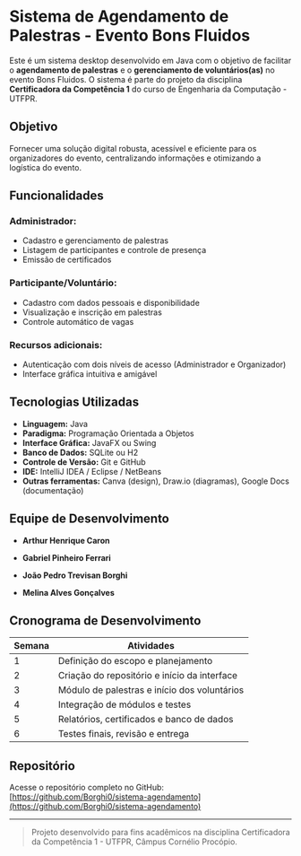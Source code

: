 # Sistema de Agendamento de Palestras - Evento Bons Fluidos

Este é um sistema desktop desenvolvido em Java com o objetivo de facilitar o **agendamento de palestras** e o **gerenciamento de voluntários(as)** no evento Bons Fluidos. O sistema é parte do projeto da disciplina **Certificadora da Competência 1** do curso de Engenharia da Computação - UTFPR.

## Objetivo

Fornecer uma solução digital robusta, acessível e eficiente para os organizadores do evento, centralizando informações e otimizando a logística do evento.

## Funcionalidades

### Administrador:
- Cadastro e gerenciamento de palestras
- Listagem de participantes e controle de presença
- Emissão de certificados

### Participante/Voluntário:
- Cadastro com dados pessoais e disponibilidade
- Visualização e inscrição em palestras
- Controle automático de vagas

### Recursos adicionais:
- Autenticação com dois níveis de acesso (Administrador e Organizador)
- Interface gráfica intuitiva e amigável

## Tecnologias Utilizadas

- **Linguagem:** Java
- **Paradigma:** Programação Orientada a Objetos
- **Interface Gráfica:** JavaFX ou Swing
- **Banco de Dados:** SQLite ou H2
- **Controle de Versão:** Git e GitHub
- **IDE:** IntelliJ IDEA / Eclipse / NetBeans
- **Outras ferramentas:** Canva (design), Draw.io (diagramas), Google Docs (documentação)


## Equipe de Desenvolvimento

- **Arthur Henrique Caron**  

- **Gabriel Pinheiro Ferrari**  

- **João Pedro Trevisan Borghi**  

- **Melina Alves Gonçalves**

## Cronograma de Desenvolvimento

| Semana | Atividades |
|--------|------------|
| 1 | Definição do escopo e planejamento |
| 2 | Criação do repositório e início da interface |
| 3 | Módulo de palestras e início dos voluntários |
| 4 | Integração de módulos e testes |
| 5 | Relatórios, certificados e banco de dados |
| 6 | Testes finais, revisão e entrega |

## Repositório

Acesse o repositório completo no GitHub:  
[https://github.com/Borghi0/sistema-agendamento](https://github.com/Borghi0/sistema-agendamento)

---

> Projeto desenvolvido para fins acadêmicos na disciplina Certificadora da Competência 1 - UTFPR, Câmpus Cornélio Procópio.


